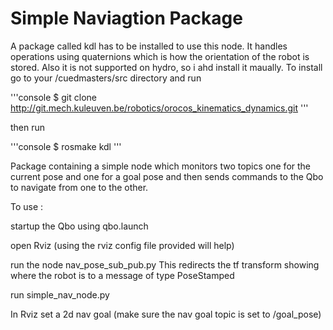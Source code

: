 # Simple Naviagtion Package
	
 A package called kdl has to be installed to use this node. It handles operations using quaternions which is how the orientation of the robot is stored. Also it is not supported on hydro, so i ahd install it maually.
 To install go to your /cuedmasters/src directory and run 

 '''console
 $ git clone http://git.mech.kuleuven.be/robotics/orocos_kinematics_dynamics.git
 '''

 then run 

 '''console
 $ rosmake kdl
 '''




 Package containing a simple node which monitors two topics one for the current pose and one for a goal pose and then sends commands to the Qbo to navigate from one to the other.

 To use : 

 startup the Qbo using qbo.launch

 open Rviz (using the rviz config file provided will help)

 run the node nav_pose_sub_pub.py This redirects the tf transform showing where the robot is to a message of type PoseStamped

 run simple_nav_node.py
 
 In Rviz set a 2d nav goal (make sure the nav goal topic is set to /goal_pose)
 


